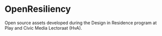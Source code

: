 # OpenResiliency
Open source assets developed during the Design in Residence program at Play and Civic Media Lectoraat (HvA). 
